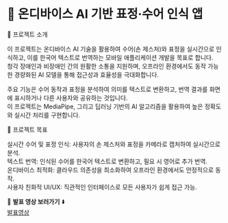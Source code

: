 # 🚀 온디바이스 AI 기반 표정·수어 인식 앱

📌 프로젝트 소개

이 프로젝트는 온디바이스 AI 기술을 활용하여 수어(손 제스처)와 표정을 실시간으로 인식하고, 이를 한국어 텍스트로 번역하는 모바일 애플리케이션 개발을 목표로 합니다.  
청각 장애인과 비장애인 간의 원활한 소통을 지원하며, 오프라인 환경에서도 동작 가능한 경량화된 AI 모델을 통해 접근성과 효율성을 극대화합니다.

주요 기능은 수어 동작과 표정을 분석하여 의미를 텍스트로 변환하고, 번역 결과를 화면에 표시하거나 다른 사용자와 공유하는 것입니다.  
이 프로젝트는 MediaPipe, 그리고 딥러닝 기반의 AI 알고리즘을 활용하여 높은 정확도와 실시간 처리를 구현합니다.

🎯 프로젝트 목표

실시간 수어 및 표정 인식: 사용자의 손 제스처와 표정을 카메라로 캡처하여 실시간으로 분석.  
텍스트 번역: 인식된 수어를 한국어 텍스트로 변환하고, 필요 시 영어로 추가 번역.  
온디바이스 최적화: 클라우드 의존성을 최소화하여 오프라인 환경에서도 안정적으로 동작.  
사용자 친화적 UI/UX: 직관적인 인터페이스로 모든 사용자가 쉽게 접근 가능.  

🎥 **발표 영상 보러가기** ⬇️  
[발표영상](https://www.youtube.com/watch?v=7SPE0kdX9PE)
